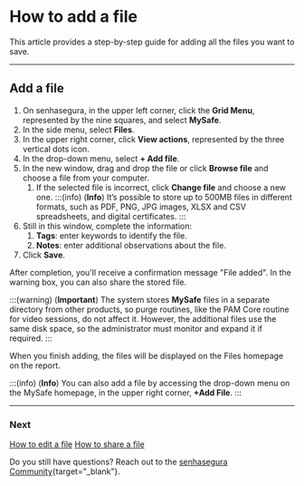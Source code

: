 # How to add a file

This article provides a step-by-step guide for adding all the files you want to save.
***

## Add a file

1. On senhasegura, in the upper left corner, click the **Grid Menu**, represented by the nine squares, and select **MySafe**.
2. In the side menu, select **Files**. 
3. In the upper right corner, click **View actions**, represented by the three vertical dots icon.
4. In the drop-down menu, select **+ Add file**.
5. In the new window, drag and drop the file or click **Browse file** and choose a file from your computer.
    1. If the selected file is incorrect, click **Change file** and choose a new one.
    :::(info) (**Info**)
    It’s possible to store up to 500MB files in different formats, such as PDF, PNG, JPG images, XLSX and CSV spreadsheets, and digital certificates.
    :::
6. Still in this window, complete the information:
    1. **Tags**: enter keywords to identify the file.
    2. **Notes**: enter additional observations about the file.
7. Click **Save**.

After completion, you'll receive a confirmation message "File added". In the warning box, you can also share the stored file. 

:::(warning) (**Important**)
The system stores **MySafe** files in a separate directory from other products, so purge routines, like the PAM Core routine for video sessions, do not affect it. However, the additional files use the same disk space, so the administrator must monitor and expand it if required.
:::

When you finish adding, the files will be displayed on the Files homepage on the report.

:::(info) (**Info**)
You can also add a file by accessing the drop-down menu on the MySafe homepage, in the upper right corner, **+Add File**. 
:::
***
### Next
[How to edit a file](/v3-32/docs/mysafe-file-edit)
[How to share a file](/v3-32/docs/mysafe-file-share)

Do you still have questions? Reach out to the [senhasegura Community](https://community.senhasegura.io/){target="_blank"}.